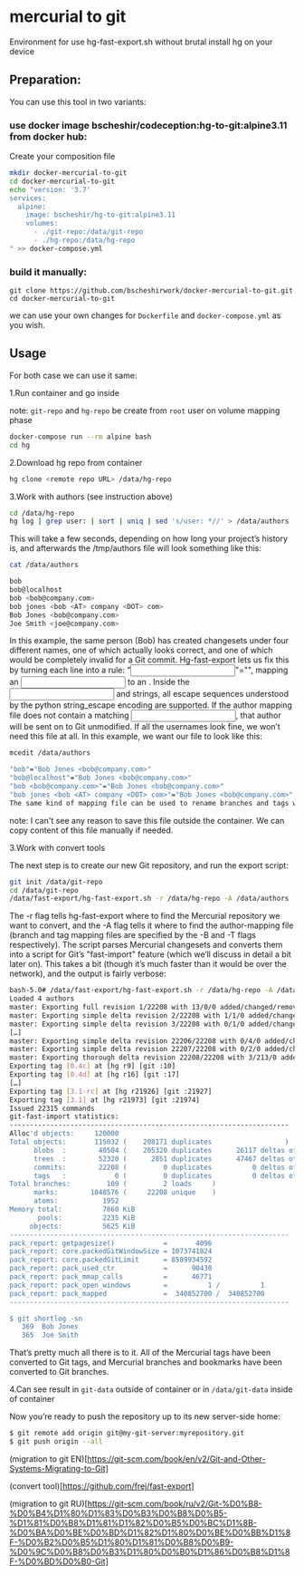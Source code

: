 # mercurial to git

Environment for use hg-fast-export.sh without brutal install hg on your device

## Preparation:
You can use this tool in two variants:

### use docker image bscheshir/codeception:hg-to-git:alpine3.11 from docker hub:

Create your composition file
```sh
mkdir docker-mercurial-to-git
cd docker-mercurial-to-git
echo "version: '3.7'
services:
  alpine:
    image: bscheshir/hg-to-git:alpine3.11
    volumes:
      - ./git-repo:/data/git-repo
      - ./hg-repo:/data/hg-repo
" >> docker-compose.yml
```

### build it manually:
```
git clone https://github.com/bscheshirwork/docker-mercurial-to-git.git
cd docker-mercurial-to-git
```
we can use your own changes for `Dockerfile` and `docker-compose.yml` as you wish. 

## Usage

For both case we can use it same:

1.Run container and go inside 

note: `git-repo` and `hg-repo` be create from `root` user on volume mapping phase
```sh
docker-compose run --rm alpine bash
cd hg
```
2.Download hg repo from container
```sh
hg clone <remote repo URL> /data/hg-repo
```
3.Work with authors (see instruction above) 
```sh
cd /data/hg-repo
hg log | grep user: | sort | uniq | sed 's/user: *//' > /data/authors
```
This will take a few seconds, depending on how long your project’s history is, and afterwards the /tmp/authors file will look something like this:
```sh
cat /data/authors
```
```sh
bob
bob@localhost
bob <bob@company.com>
bob jones <bob <AT> company <DOT> com>
Bob Jones <bob@company.com>
Joe Smith <joe@company.com>
```
In this example, the same person (Bob) has created changesets under four different names, one of which actually looks correct, 
and one of which would be completely invalid for a Git commit. Hg-fast-export lets us fix this by turning each line into a rule: 
"<input>"="<output>", mapping an <input> to an <output>. 
Inside the <input> and <output> strings, all escape sequences understood by the python string_escape encoding are supported. 
If the author mapping file does not contain a matching <input>, that author will be sent on to Git unmodified. 
If all the usernames look fine, we won’t need this file at all. In this example, we want our file to look like this:
```sh
mcedit /data/authors
```
```sh
"bob"="Bob Jones <bob@company.com>"
"bob@localhost"="Bob Jones <bob@company.com>"
"bob <bob@company.com>"="Bob Jones <bob@company.com>"
"bob jones <bob <AT> company <DOT> com>"="Bob Jones <bob@company.com>"
The same kind of mapping file can be used to rename branches and tags when the Mercurial name is not allowed by Git.
```

note: I can't see any reason to save this file outside the container. We can copy content of this file manually if needed.

3.Work with convert tools

The next step is to create our new Git repository, and run the export script:
```sh
git init /data/git-repo
cd /data/git-repo
/data/fast-export/hg-fast-export.sh -r /data/hg-repo -A /data/authors
```
The -r flag tells hg-fast-export where to find the Mercurial repository we want to convert, 
and the -A flag tells it where to find the author-mapping file (branch and tag mapping files are specified 
by the -B and -T flags respectively). 
The script parses Mercurial changesets and converts them into a script for Git’s "fast-import" feature 
(which we’ll discuss in detail a bit later on). This takes a bit (though it’s much faster than it would be over the network), 
and the output is fairly verbose:
```sh
bash-5.0# /data/fast-export/hg-fast-export.sh -r /data/hg-repo -A /data/authors
Loaded 4 authors
master: Exporting full revision 1/22208 with 13/0/0 added/changed/removed files
master: Exporting simple delta revision 2/22208 with 1/1/0 added/changed/removed files
master: Exporting simple delta revision 3/22208 with 0/1/0 added/changed/removed files
[…]
master: Exporting simple delta revision 22206/22208 with 0/4/0 added/changed/removed files
master: Exporting simple delta revision 22207/22208 with 0/2/0 added/changed/removed files
master: Exporting thorough delta revision 22208/22208 with 3/213/0 added/changed/removed files
Exporting tag [0.4c] at [hg r9] [git :10]
Exporting tag [0.4d] at [hg r16] [git :17]
[…]
Exporting tag [3.1-rc] at [hg r21926] [git :21927]
Exporting tag [3.1] at [hg r21973] [git :21974]
Issued 22315 commands
git-fast-import statistics:
---------------------------------------------------------------------
Alloc'd objects:     120000
Total objects:       115032 (    208171 duplicates                  )
      blobs  :        40504 (    205320 duplicates      26117 deltas of      39602 attempts)
      trees  :        52320 (      2851 duplicates      47467 deltas of      47599 attempts)
      commits:        22208 (         0 duplicates          0 deltas of          0 attempts)
      tags   :            0 (         0 duplicates          0 deltas of          0 attempts)
Total branches:         109 (         2 loads     )
      marks:        1048576 (     22208 unique    )
      atoms:           1952
Memory total:          7860 KiB
       pools:          2235 KiB
     objects:          5625 KiB
---------------------------------------------------------------------
pack_report: getpagesize()            =       4096
pack_report: core.packedGitWindowSize = 1073741824
pack_report: core.packedGitLimit      = 8589934592
pack_report: pack_used_ctr            =      90430
pack_report: pack_mmap_calls          =      46771
pack_report: pack_open_windows        =          1 /          1
pack_report: pack_mapped              =  340852700 /  340852700
---------------------------------------------------------------------

$ git shortlog -sn
   369  Bob Jones
   365  Joe Smith
```
That’s pretty much all there is to it. All of the Mercurial tags have been converted to Git tags, and Mercurial branches and bookmarks have been converted to Git branches. 


4.Can see result in `git-data` outside of container or in `/data/git-data` inside of container

Now you’re ready to push the repository up to its new server-side home:
```sh
$ git remote add origin git@my-git-server:myrepository.git
$ git push origin --all
```


(migration to git EN)[https://git-scm.com/book/en/v2/Git-and-Other-Systems-Migrating-to-Git]

(convert tool)[https://github.com/frej/fast-export]

(migration to git RU)[https://git-scm.com/book/ru/v2/Git-%D0%B8-%D0%B4%D1%80%D1%83%D0%B3%D0%B8%D0%B5-%D1%81%D0%B8%D1%81%D1%82%D0%B5%D0%BC%D1%8B-%D0%BA%D0%BE%D0%BD%D1%82%D1%80%D0%BE%D0%BB%D1%8F-%D0%B2%D0%B5%D1%80%D1%81%D0%B8%D0%B9-%D0%9C%D0%B8%D0%B3%D1%80%D0%B0%D1%86%D0%B8%D1%8F-%D0%BD%D0%B0-Git]
